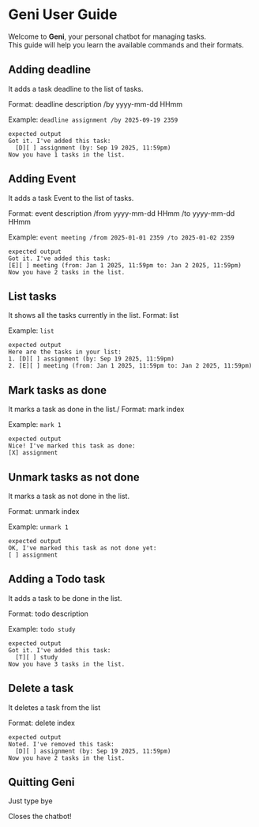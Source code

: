 # Geni User Guide
Welcome to **Geni**, your personal chatbot for managing tasks.  
This guide will help you learn the available commands and their formats.




## Adding deadline

It adds a task deadline to the list of tasks.

Format: deadline description /by yyyy-mm-dd HHmm



Example: `deadline assignment /by 2025-09-19 2359`


```
expected output
Got it. I've added this task:
  [D][ ] assignment (by: Sep 19 2025, 11:59pm)
Now you have 1 tasks in the list.

```

## Adding Event

It adds a task Event to the list of tasks.

Format: event description /from yyyy-mm-dd HHmm /to yyyy-mm-dd HHmm

Example: `event meeting /from 2025-01-01 2359 /to 2025-01-02 2359`

```
expected output
Got it. I've added this task:
[E][ ] meeting (from: Jan 1 2025, 11:59pm to: Jan 2 2025, 11:59pm)
Now you have 2 tasks in the list.
```
## List tasks
It shows all the tasks currently in the list.
Format: list

Example: `list`

```
expected output
Here are the tasks in your list:
1. [D][ ] assignment (by: Sep 19 2025, 11:59pm)
2. [E][ ] meeting (from: Jan 1 2025, 11:59pm to: Jan 2 2025, 11:59pm)

```

## Mark tasks as done

It marks a task as done in the list./
Format: mark index

Example: `mark 1`

```
expected output
Nice! I've marked this task as done:
[X] assignment

```


## Unmark tasks as not done

It marks a task as not done in the list.

Format: unmark index

Example: `unmark 1`

```
expected output
OK, I've marked this task as not done yet:
[ ] assignment
```

## Adding a Todo task
It adds a task to be done in the list.

Format: todo description

Example: `todo study`


```
expected output
Got it. I've added this task:
  [T][ ] study
Now you have 3 tasks in the list.

```

## Delete a task

It deletes a task from the list

Format: delete index 

```
expected output
Noted. I've removed this task:
  [D][ ] assignment (by: Sep 19 2025, 11:59pm)
Now you have 2 tasks in the list.
```

## Quitting Geni

Just type bye

Closes the chatbot!
